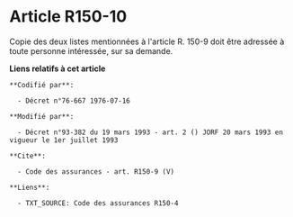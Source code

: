 # Article R150-10

Copie des deux listes mentionnées à l'article R. 150-9 doit être adressée à toute personne intéressée, sur sa demande.

**Liens relatifs à cet article**

	**Codifié par**:

	  - Décret n°76-667 1976-07-16

	**Modifié par**:

	  - Décret n°93-382 du 19 mars 1993 - art. 2 () JORF 20 mars 1993 en vigueur le 1er juillet 1993

	**Cite**:

	  - Code des assurances - art. R150-9 (V)

	**Liens**:

	  - TXT_SOURCE: Code des assurances R150-4
